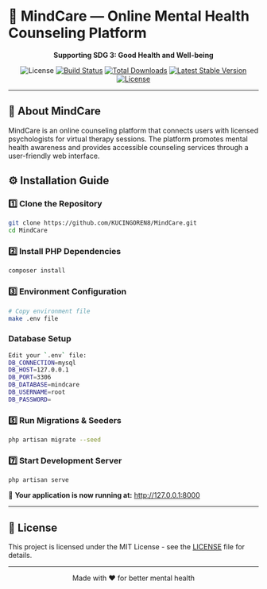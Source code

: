 # 🧠 MindCare — Online Mental Health Counseling Platform

<p align="center">
  <strong>Supporting SDG 3: Good Health and Well-being</strong>
</p>

<p align="center">
  <img src="https://img.shields.io/badge/License-MIT-green" alt="License"/>
  <a href="https://github.com/laravel/framework/actions"><img src="https://github.com/laravel/framework/workflows/tests/badge.svg" alt="Build Status"></a>
  <a href="https://packagist.org/packages/laravel/framework"><img src="https://img.shields.io/packagist/dt/laravel/framework" alt="Total Downloads"></a>
  <a href="https://packagist.org/packages/laravel/framework"><img src="https://img.shields.io/packagist/v/laravel/framework" alt="Latest Stable Version"></a>
  <a href="https://packagist.org/packages/laravel/framework"><img src="https://img.shields.io/packagist/l/laravel/framework" alt="License"></a>
</p>

---

## 📖 About MindCare

MindCare is an online counseling platform that connects users with licensed psychologists for virtual therapy sessions. The platform promotes mental health awareness and provides accessible counseling services through a user-friendly web interface.

## ⚙️ Installation Guide

### 1️⃣ Clone the Repository

```bash
git clone https://github.com/KUCINGOREN8/MindCare.git
cd MindCare
```

### 2️⃣ Install PHP Dependencies

```bash
composer install
```

### 3️⃣ Environment Configuration

```bash
# Copy environment file
make .env file
```

### Database Setup

```bash
Edit your `.env` file:
DB_CONNECTION=mysql
DB_HOST=127.0.0.1
DB_PORT=3306
DB_DATABASE=mindcare
DB_USERNAME=root
DB_PASSWORD=
```

### 5️⃣ Run Migrations & Seeders

```bash
php artisan migrate --seed
```

### 7️⃣ Start Development Server

```bash
php artisan serve
```

🎉 **Your application is now running at:** http://127.0.0.1:8000

---

## 📄 License

This project is licensed under the MIT License - see the [LICENSE](LICENSE) file for details.

---

<p align="center">Made with ❤️ for better mental health</p>
